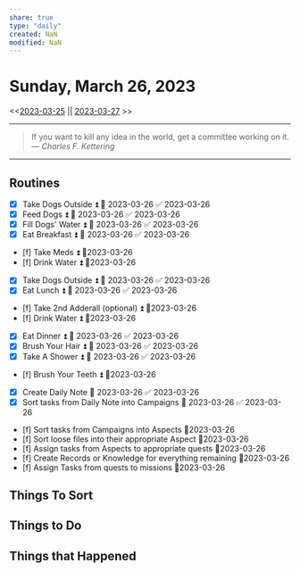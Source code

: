 ```yaml
---
share: true
type: "daily"
created: NaN 
modified: NaN
---
```

# Sunday, March 26, 2023
<<[2023-03-25](./2023-03-25.md#) || [2023-03-27](./2023-03-27.md#) >>

---

> If you want to kill any idea in the world, get a committee working on it.
> — <cite>Charles F. Kettering</cite>

---
 
## Routines
- [x] Take Dogs Outside ⏫ 📅 2023-03-26 ✅ 2023-03-26
- [x] Feed Dogs ⏫ 📅 2023-03-26 ✅ 2023-03-26
- [x] Fill Dogs' Water ⏫ 📅 2023-03-26 ✅ 2023-03-26
- [x] Eat Breakfast ⏫ 📅 2023-03-26 ✅ 2023-03-26
- [f] Take Meds ⏫  📆2023-03-26
- [f] Drink Water ⏫  📆2023-03-26
- [x] Take Dogs Outside ⏫ 📅 2023-03-26 ✅ 2023-03-26
- [x] Eat Lunch ⏫ 📅 2023-03-26 ✅ 2023-03-26
- [f] Take 2nd Adderall (optional) ⏫  📆2023-03-26
- [f] Drink Water ⏫  📆2023-03-26
- [x] Eat Dinner ⏫ 📅 2023-03-26 ✅ 2023-03-26
- [x] Brush Your Hair ⏫ 📅 2023-03-26 ✅ 2023-03-26
- [x] Take A Shower ⏫ 📅 2023-03-26 ✅ 2023-03-26
- [f] Brush Your Teeth ⏫  📆2023-03-26
- [x] Create Daily Note 📅 2023-03-26 ✅ 2023-03-26
- [x] Sort tasks from Daily Note into Campaigns 📅 2023-03-26 ✅ 2023-03-26
- [f] Sort tasks from Campaigns into Aspects 📆2023-03-26
- [f] Sort loose files into their appropriate Aspect 📆2023-03-26
- [f] Assign tasks from Aspects to appropriate quests 📆2023-03-26
- [f] Create Records or Knowledge for everything remaining 📆2023-03-26
- [f] Assign Tasks from quests to missions 📆2023-03-26


## Things To Sort

## Things to Do



## Things that Happened
